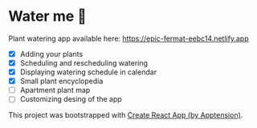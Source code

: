 # Water me 🌱

Plant watering app available here: https://epic-fermat-eebc14.netlify.app

- [x] Adding your plants
- [x] Scheduling and rescheduling watering
- [x] Displaying watering schedule in calendar
- [x] Small plant encyclopedia
- [ ] Apartment plant map
- [ ] Customizing desing of the app

This project was bootstrapped with [Create React App (by Apptension)](https://github.com/apptension/react-scripts-apptension).

